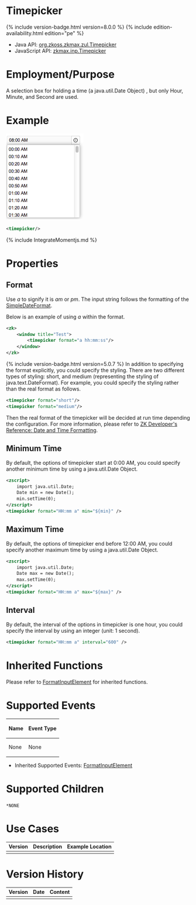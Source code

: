 

# Timepicker

{% include version-badge.html version=8.0.0 %} {% include edition-availability.html edition="pe" %}

- Java API: [org.zkoss.zkmax.zul.Timepicker](https://www.zkoss.org/javadoc/latest/zk/org/zkoss/zkmax/zul/Timepicker.html)
- JavaScript API:
  [zkmax.inp.Timepicker](https://www.zkoss.org/javadoc/latest/jsdoc/classes/zkmax.inp.Timepicker.html)


# Employment/Purpose

A selection box for holding a time (a java.util.Date Object) , but only
Hour, Minute, and Second are used.

# Example

![](/zk_component_ref/images/ZKCompRef_Timepicker.png)

```xml
<timepicker/>
```

{% include IntegrateMomentjs.md %}

# Properties

## Format

Use *a* to signify it is *am* or *pm*. The input string follows the
formatting of the
[SimpleDateFormat](http://java.sun.com/j2se/1.5.0/docs/api/java/text/SimpleDateFormat.html).

Below is an example of using *a* within the format.

```xml
<zk>
    <window title="Test">
        <timepicker format="a hh:mm:ss"/>
    </window>
</zk>
```

{% include version-badge.html version=5.0.7 %} In addition to specifying the format
explicitly, you could specify the styling. There are two different types
of styling: short, and medium (representing the styling of
java.text.DateFormat). For example, you could specify the styling rather
than the real format as follows.

```xml
<timepicker format="short"/>
<timepicker format="medium"/>
```

Then the real format of the timepicker will be decided at run time
depending the configuration. For more information, please refer to [ZK Developer's Reference: Date and Time Formatting]({{site.baseurl}}/zk_dev_ref/internationalization/date_and_time_formatting).

## Minimum Time

By default, the options of timepicker start at 0:00 AM, you could
specify another minimum time by using a java.util.Date Object.

```xml
<zscript>
    import java.util.Date;
    Date min = new Date();
    min.setTime(0);
</zscript>
<timepicker format="HH:mm a" min="${min}" />
```

## Maximum Time

By default, the options of timepicker end before 12:00 AM, you could
specify another maximum time by using a java.util.Date Object.

```xml
<zscript>
    import java.util.Date;
    Date max = new Date();
    max.setTime(0);
</zscript>
<timepicker format="HH:mm a" max="${max}" />
```

## Interval

By default, the interval of the options in timepicker is one hour, you
could specify the interval by using an integer (unit: 1 second).

```xml
<timepicker format="HH:mm a" interval="600" />
```

# Inherited Functions

Please refer to [ FormatInputElement]({{site.baseurl}}/zk_component_ref/base_components/formatinputelement)
for inherited functions.

# Supported Events

<table>
<thead>
<tr class="header">
<th><center>
<p>Name</p>
</center></th>
<th><center>
<p>Event Type</p>
</center></th>
</tr>
</thead>
<tbody>
<tr class="odd">
<td><p>None</p></td>
<td><p>None</p></td>
</tr>
</tbody>
</table>

- Inherited Supported Events: [ FormatInputElement]({{site.baseurl}}/zk_component_ref/base_components/formatinputelement#Supported_Events)

# Supported Children

`*NONE`

# Use Cases

| Version | Description | Example Location |
|---------|-------------|------------------|
|         |             |                  |

# Version History



| Version | Date | Content |
|---------|------|---------|
|         |      |         |


